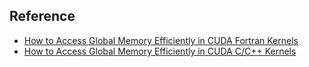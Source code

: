 ## Reference ##
* [How to Access Global Memory Efficiently in CUDA Fortran Kernels](https://developer.nvidia.com/blog/how-access-global-memory-efficiently-cuda-fortran-kernels/)
* [How to Access Global Memory Efficiently in CUDA C/C++ Kernels](https://developer.nvidia.com/blog/how-implement-performance-metrics-cuda-cc/)
